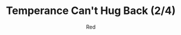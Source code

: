 ---
media: "images/rounds/round_4_2/temperance_cant_hug_back_2.png"
media_type: image
type: art
title: Temperance Can't Hug Back (2/4)
author: [Red]
desc: Temperance laments their inability to hug Rolf Shepherd back.
---
